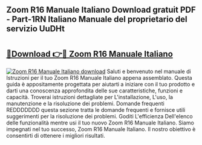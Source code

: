 ## Zoom R16 Manuale Italiano Download gratuit PDF - Part-1RN Italiano Manuale del proprietario del servizio UuDHt

# <h2><a href="http://dfekr1f.blite.top/?on=Zoom+R16+Manuale+Italiano">🔗Download 👉🔴 Zoom R16 Manuale Italiano</a></h2>

[![Zoom R16 Manuale Italiano download](https://i.imgur.com/lujVjoI.png)](http://dfekr1f.blite.top/?on=Zoom+R16+Manuale+Italiano)
Saluti e benvenuto nel manuale di Istruzioni per il tuo Zoom R16 Manuale Italiano appena assemblato. Questa guida è appositamente progettata per aiutarti a iniziare con il tuo prodotto e darti una conoscenza approfondita delle sue caratteristiche, funzioni e capacità. Troverai istruzioni dettagliate per L'installazione, L'uso, la manutenzione e la risoluzione dei problemi. Domande frequenti REDDDDDDD questa sezione tratta le domande frequenti e fornisce utili suggerimenti per la risoluzione dei problemi. Goditi L'efficienza Dell'elenco delle funzionalità mentre usi il tuo nuovo Zoom R16 Manuale Italiano. Siamo impegnati nel tuo successo, Zoom R16 Manuale Italiano. Il nostro obiettivo è consentirti di ottenere i migliori risultati.
